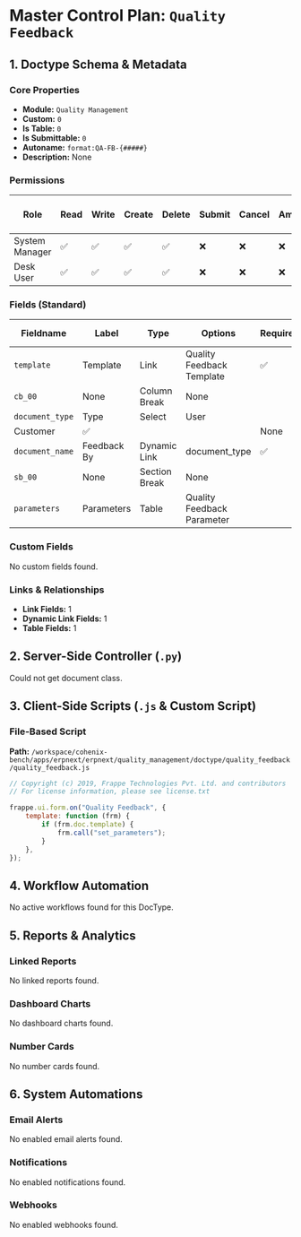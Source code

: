 # Master Control Plan: `Quality Feedback`

## 1. Doctype Schema & Metadata

### Core Properties
- **Module:** `Quality Management`
- **Custom:** `0`
- **Is Table:** `0`
- **Is Submittable:** `0`
- **Autoname:** `format:QA-FB-{#####}`
- **Description:** None

### Permissions
| Role | Read | Write | Create | Delete | Submit | Cancel | Amend | Report | Import | Export | Print | Email | Share | Set User Perms |
|---|---|---|---|---|---|---|---|---|---|---|---|---|---|---|
| System Manager | ✅ | ✅ | ✅ | ✅ | ❌ | ❌ | ❌ | ✅ | ❌ | ✅ | ✅ | ✅ | ✅ | ❌ |
| Desk User | ✅ | ✅ | ✅ | ✅ | ❌ | ❌ | ❌ | ✅ | ❌ | ✅ | ✅ | ✅ | ✅ | ❌ |


### Fields (Standard)
| Fieldname | Label | Type | Options | Required | Hidden | Read Only | Default | Description |
|---|---|---|---|---|---|---|---|---|
| `template` | Template | Link | Quality Feedback Template | ✅ |  |  | None | None |
| `cb_00` | None | Column Break | None |  |  |  | None | None |
| `document_type` | Type | Select | User
Customer | ✅ |  |  | None | None |
| `document_name` | Feedback By | Dynamic Link | document_type | ✅ |  |  | None | None |
| `sb_00` | None | Section Break | None |  |  |  | None | None |
| `parameters` | Parameters | Table | Quality Feedback Parameter |  |  |  | None | None |


### Custom Fields
No custom fields found.


### Links & Relationships
- **Link Fields:** 1
- **Dynamic Link Fields:** 1
- **Table Fields:** 1

## 2. Server-Side Controller (`.py`)
Could not get document class.


## 3. Client-Side Scripts (`.js` & Custom Script)
### File-Based Script
**Path:** `/workspace/cohenix-bench/apps/erpnext/erpnext/quality_management/doctype/quality_feedback/quality_feedback.js`
```javascript
// Copyright (c) 2019, Frappe Technologies Pvt. Ltd. and contributors
// For license information, please see license.txt

frappe.ui.form.on("Quality Feedback", {
	template: function (frm) {
		if (frm.doc.template) {
			frm.call("set_parameters");
		}
	},
});

```




## 4. Workflow Automation
No active workflows found for this DocType.


## 5. Reports & Analytics
### Linked Reports
No linked reports found.


### Dashboard Charts
No dashboard charts found.


### Number Cards
No number cards found.


## 6. System Automations
### Email Alerts
No enabled email alerts found.


### Notifications
No enabled notifications found.


### Webhooks
No enabled webhooks found.
